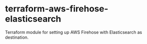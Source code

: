 # terraform-aws-firehose-elasticsearch
Terraform module for setting up AWS Firehose with Elasticsearch as destination.
